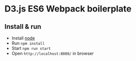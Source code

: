 # D3.js ES6 Webpack boilerplate

## Install & run

* Install [node](https://nodejs.org)
* Run `npm install`
* Start `npm run start`
* Open `http://localhost:8080/` in browser

